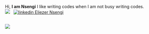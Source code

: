 <div>
<div align='left'>
Hi, <b>I am Nsengi</b> I like writing codes when I am not busy writing codes. <br/>
</div>
</div>
<img src="https://komarev.com/ghpvc/?username=iAmNsengi&style=flat-square&color=blue" alt=""/>
  <div>
    <img src="https://www.codewars.com/users/iAmNsengi/badges/large"/> &nbsp;
    <a href="https://www.linkedin.com/in/eliezer-nsengi-6530b0285" rel="nofollow noreferrer">
    <img src="https://i.sstatic.net/gVE0j.png" alt="linkedin"> Eliezer Nsengi
  </a>
  </div> 
  <br/>
  
![](https://quotes-github-readme.vercel.app/api?type=horizontal&theme=radical)

